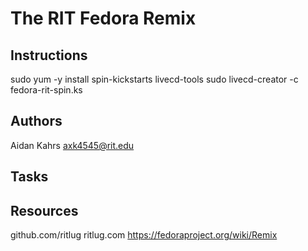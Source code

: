 The RIT Fedora Remix
====================

Instructions
------------

sudo yum -y install spin-kickstarts livecd-tools
sudo livecd-creator -c fedora-rit-spin.ks

Authors
-------


Aidan Kahrs <axk4545@rit.edu>

Tasks
-----


Resources
---------

github.com/ritlug
ritlug.com
https://fedoraproject.org/wiki/Remix
